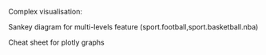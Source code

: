 Complex visualisation:

Sankey diagram for multi-levels feature (sport.football,sport.basketball.nba)

Cheat sheet for plotly graphs
